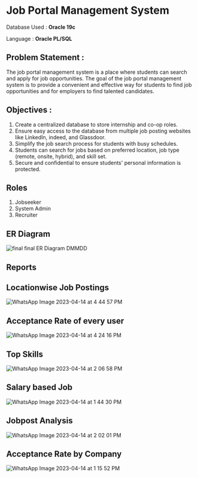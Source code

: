 # Job Portal Management System

Database Used : **Oracle 19c**

Language : **Oracle PL/SQL**

## Problem Statement :

The job portal management system is a place where students can search and apply for job opportunities. 
The goal of the job portal management system is to provide a convenient and effective way for students to find job opportunities and for employers to find talented candidates.

## Objectives :

1.	Create a centralized database to store internship and co-op roles. 
2.	Ensure easy access to the database from multiple job posting websites like LinkedIn, indeed, and Glassdoor.
3.	Simplify the job search process for students with busy schedules.
4.	Students can search for jobs based on preferred location, job type (remote, onsite, hybrid), and skill set.  
5.	Secure and confidential to ensure students' personal information is protected.

## Roles
1. Jobseeker
2. System Admin
3. Recruiter

## ER Diagram
![final final ER Diagram DMMDD](https://user-images.githubusercontent.com/113126750/232167837-ef66bd0e-4ac2-4a24-81e4-a8ab0d3bbb67.png)


## Reports

## Locationwise Job Postings
![WhatsApp Image 2023-04-14 at 4 44 57 PM](https://user-images.githubusercontent.com/113126750/232167934-a9fbfdbd-ee3e-47b4-aad7-5b1a3d5c7d44.jpeg)

## Acceptance Rate of every user
![WhatsApp Image 2023-04-14 at 4 24 16 PM](https://user-images.githubusercontent.com/113126750/232167944-e3153647-d30c-45ba-a48c-abf13eae2427.jpeg)

## Top Skills
![WhatsApp Image 2023-04-14 at 2 06 58 PM](https://user-images.githubusercontent.com/113126750/232167949-65567bee-0f98-4f8e-a161-beb6f57fb20e.jpeg)

## Salary based Job
![WhatsApp Image 2023-04-14 at 1 44 30 PM](https://user-images.githubusercontent.com/113126750/232167963-2f8328ce-6275-4e2d-ac2d-1632c84c91de.jpeg)

## Jobpost Analysis
![WhatsApp Image 2023-04-14 at 2 02 01 PM](https://user-images.githubusercontent.com/113126750/232168152-63cc8991-36df-4753-981d-2eee71eedb2f.jpeg)

## Acceptance Rate by Company
![WhatsApp Image 2023-04-14 at 1 15 52 PM](https://user-images.githubusercontent.com/113126750/232167984-9eb38a38-7831-4557-8c7c-6320eb6f9b96.jpeg)
